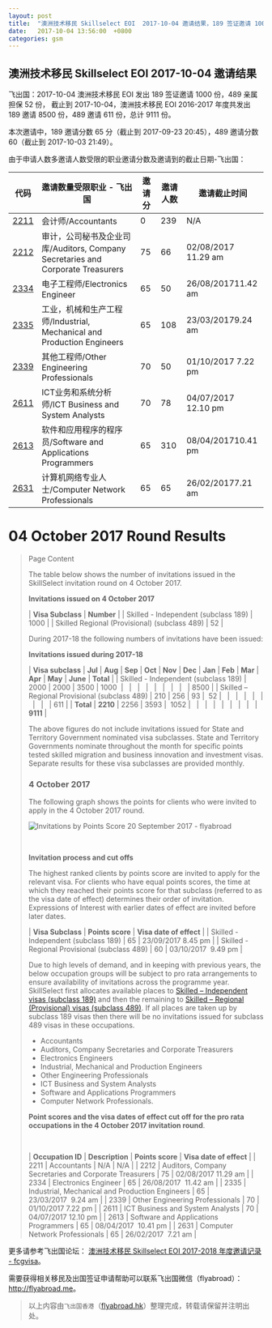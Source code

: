 ```yaml
---
layout: post
title:  "澳洲技术移民 Skillselect EOI  2017-10-04 邀请结果，189 签证邀请 1000 份，489 亲属担保 52 份"
date:   2017-10-04 13:56:00  +0800
categories: gsm
---
```


## 澳洲技术移民 Skillselect EOI  2017-10-04 邀请结果

飞出国：2017-10-04 澳洲技术移民 EOI 发出 189 签证邀请 1000 份，489 亲属担保 52 份，
截止到 2017-10-04，澳洲技术移民 EOI 2016-2017 年度共发出 189 邀请 8500 份，489 邀请 611 份，总计 9111 份。

本次邀请中，189 邀请分数 65 分（截止到 2017-09-23 20:45），489 邀请分数 60（截止到 2017-10-03 21:49）。

由于申请人数多邀请人数受限的职业邀请分数及邀请到的截止日期-飞出国：

代码 | 邀请数量受限职业 - 飞出国 | 邀请分 | 邀请人数 | 邀请截止时间
---- | ----------------------- | ----- | ------- | -----------
[2211] | 会计师/Accountants | 0 | 239 | N/A
[2212] | 审计，公司秘书及企业司库/Auditors, Company Secretaries and Corporate Treasurers | 75 | 66 | 02/08/2017 11.29 am
[2334] | 电子工程师/Electronics Engineer | 65 | 50 | 26/08/201711.42 am
[2335] | 工业，机械和生产工程师/Industrial, Mechanical and Production Engineers | 65 | 108 | 23/03/20179.24 am
[2339] | 其他工程师/Other Engineering Professionals | 70 | 50 | 01/10/2017 7.22 pm
[2611] | ICT业务和系统分析师/ICT Business and System Analysts | 70 | 78 | 04/07/2017 12.10 pm
[2613] | 软件和应用程序的程序员/Software and Applications Programmers | 65 | 310 | 08/04/201710.41 pm
[2631] | 计算机网络专业人士/Computer Network Professionals | 65 | 65 | 26/02/20177.21 am

# 04 October 2017 Round Results
> <!--Page content-->
> Page Content
> 
> The table below shows the number of invitations issued in the SkillSelect invitation round on&nbsp;4 October&nbsp;2017.
> 
> **Invitations issued on&nbsp;4 October&nbsp;2017**
> 
> | **Visa Subclass** | **Number** |
> | Skilled - Independent (subclass 189) | 1000 |
> | Skilled Regional (Provisional) (subclass 489) | 52 |
> 
> During 2017-18 the following numbers of invitations have been issued:
> 
> **Invitations issued during 2017-18**
> 
> | **Visa subclass** | **Jul** | **Aug** | **Sep** | **Oct** | **Nov** | **Dec** | **Jan** | **Feb** | **Mar** | **Apr** | **May** | **June** | **Total** |
> | Skilled - Independent (subclass 189) | 2000 | 2000 | 3500 | 1000&nbsp; | &nbsp; | &nbsp; | &nbsp; | &nbsp; | &nbsp; | &nbsp; | &nbsp; | &nbsp; | 8500 |
> | Skilled – Regional Provisional (subclass 489) | 210 | 256 | 93 | &nbsp;52 | &nbsp; | &nbsp; | &nbsp; | &nbsp; | &nbsp; | &nbsp; | &nbsp; | &nbsp; | 611 |
> | **Total** | **2210** | 2256 | 3593 | &nbsp;1052 | &nbsp; | &nbsp; | &nbsp; | &nbsp; | &nbsp; | &nbsp; | &nbsp; | &nbsp; | **9111** |
> 
> The above figures do not include invitations issued for State and Territory Government nominated visa subclasses. State and Territory Governments nominate throughout the month for specific points tested skilled migration and business innovation and investment visas. Separate results for these visa subclasses are provided monthly.
> 
> ### 4 October 2017 
> 
> The following graph shows the points for clients who were invited to apply in the&nbsp;4 October&nbsp;2017 round.
> 
>  ![Invitations by Points Score 20 September 2017 - flyabroad](https://www.border.gov.au/WorkinginAustralia/PublishingImages/4-october-2017.jpg)
> 
> &nbsp;
> 
> **Invitation process and cut offs**
> 
> The highest ranked clients by points score are invited to apply for the relevant visa. For clients who have equal points scores, the time at which they reached their points score for that subclass (referred to as the visa date of effect) determines their order of invitation. Expressions of Interest with earlier dates of effect are invited before later dates.
> 
> | **Visa Subclass** | **Points score** | **Visa date of effect** |
> | Skilled - Independent (subclass 189) | 65 | 23/09/2017 8.45 pm |
> | Skilled - Regional Provisional (subclass 489) | 60 | 03/10/2017&nbsp;&nbsp;9.49 pm |
> 
> Due to high levels of demand, and in keeping with previous years, the below occupation groups will be subject to pro rata arrangements to ensure availability of invitations across the programme year. SkillSelect first allocates available places to 
 [Skilled – Independent visas (subclass 189)](http://flyabroad.io/au/skilled/189) and then the remaining to 
 [Skilled – Regional (Provisional) visas (subclass 489)](http://flyabroad.io/au/skilled/489). If all places are taken up by subclass 189 visas then there will be no invitations issued for subclass 489 visas in these occupations.
> 
> - Accountants
> - Auditors, Company Secretaries and Corporate Treasurers
> - Electronics Engineers
> - Industrial, Mechanical and Production Engineers
> - Other Engineering Professionals
> - ICT Business and System Analysts
> - Software and Applications Programmers
> - Computer Network Professionals.
> 
> **Point scores and the visa dates of effect cut off for the pro rata occupations in the&nbsp;4 October&nbsp;2017 invitation round**.
> 
> &nbsp;
> 
> | **Occupation ID** | **Description** | **Points score** | **Visa date of effect** |
> | 2211 | Accountants | N/A | N/A |
> | 2212 | Auditors, Company Secretaries and Corporate Treasurers | 75 | 02/08/2017 11.29 am |
> | 2334 | Electronics Engineer | 65 | 26/08/2017&nbsp;&nbsp;11.42 am |
> | 2335 | Industrial, Mechanical and Production Engineers | 65 | 23/03/2017&nbsp;&nbsp;9.24 am |
> | 2339 | Other Engineering Professionals | 70 | 01/10/2017 7.22 pm |
> | 2611 | ICT Business and System Analysts | 70 | 04/07/2017 12.10 pm |
> | 2613 | Software and Applications Programmers | 65 | 08/04/2017&nbsp;&nbsp;10.41 pm |
> | 2631 | Computer Network Professionals | 65 | 26/02/2017&nbsp;&nbsp;7.21 am |

更多请参考飞出国论坛： [澳洲技术移民 Skillselect EOI 2017-2018 年度邀请记录 - fcgvisa](http://bbs.fcgvisa.com/t/skillselect-eoi-2017-2018/24327)。

需要获得相关移民及出国签证申请帮助可以联系飞出国微信（flyabroad）： <a href="http://flyabroad.me/contact" target="_blank">http://flyabroad.me</a>。

> 以上内容由`飞出国香港`（<a href="http://flyabroad.hk/" target="_blank">flyabroad.hk</a>）整理完成，转载请保留并注明出处。


[2211]: http://bbs.fcgvisa.com/t/flyabroad/7058
[2212]: http://bbs.fcgvisa.com/t/flyabroad/7059
[2334]: http://bbs.fcgvisa.com/t/flyabroad/7089
[2335]: http://bbs.fcgvisa.com/t/flyabroad/7090
[2339]: http://bbs.fcgvisa.com/t/flyabroad/7092
[2611]: http://bbs.fcgvisa.com/t/flyabroad/7133
[2613]: http://bbs.fcgvisa.com/t/flyabroad/7134
[2631]: http://bbs.fcgvisa.com/t/flyabroad/7136

